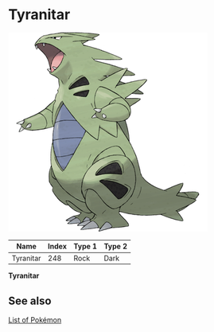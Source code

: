 # Tyranitar


![Tyranitar](images/248.png)

| **Name** | **Index** | **Type 1** | **Type 2** |
|----|----|----|----|
| Tyranitar | 248 | Rock | Dark  |

**Tyranitar** 

## See also

[List of Pokémon](../pokemon.md)
